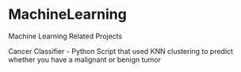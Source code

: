 # MachineLearning
Machine Learning Related Projects

Cancer Classifier  - Python Script that used KNN clustering to predict whether you have a malignant or benign tumor
